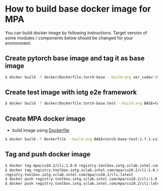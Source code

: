 # How to build base docker image for MPA
You can build docker image by following instructions. Target version of some modules / components below should be changed for your environment.
## Create pytorch base image and tag it as base image
```bash
$ docker build -f docker/Dockerfile.torch-base --build-arg ver_cuda="10.2" --build-arg ver_cudnn="7" --build-arg ver_pytorch="1.7.1" --tag torch-base:1.7.1-cu10.2 docker
```
## Create test image with iotg e2e framework
```bash
$ docker build -f docker/Dockerfile.torch-base.test --build-arg BASE=torch-base:1.7.1-cu10.2 --tag torch-base-test:1.7.1-cu10.2 docker
```

## Create MPA docker image
* build image using [Dockerfile](mpa/Dockerfile)
```bash
$ docker build -f Dockerfile --build-arg BASE=torch-base-test:1.7.1-cu10.2 --tag mpa/cu10.2/cli:1.0.0 .
```

## Tag and push docker image
```bash
$ docker tag mpa/cu10.2/cli:1.0.0 registry.toolbox.iotg.sclab.intel.com/mpa/cu10.2/cli:1.0.0
$ docker tag registry.toolbox.iotg.sclab.intel.com/mpa/cu10.2/cli:1.0.0 \
registry.toolbox.iotg.sclab.intel.com/mpa/cu10.2/cli:latest
$ docker push registry.toolbox.iotg.sclab.intel.com/mpa/cu10.2/cli:1.0.0
$ docker push registry.toolbox.iotg.sclab.intel.com/mpa/cu10.2/cli:latest
```